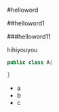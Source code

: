 #helloword

##helloword1

###helloword11

hihiyouyou

```java
public class A{

}
```

* a
* b
* c


